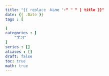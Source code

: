 ```yaml
---
title: "{{ replace .Name "-" " " | title }}"
date: {{ .Date }}
tags : [

]
categories : [
    "学习"
]
series : []
aliases : []
draft: false
toc: true
math: true
---
```


